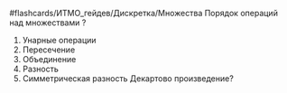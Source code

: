 #flashcards/ИТМО_гейдев/Дискретка/Множества
Порядок операций над множествами
?
1. Унарные операции
2. Пересечение
3. Объединение
4. Разность
5. Симметрическая разность
Декартово произведение?

